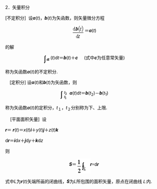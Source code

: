 <div class=Section1>
<p class=MsoNormal align=left style='text-align:left'><span lang=EN-US
style='color:black'>2</span><span lang=ZH-CN style='font-family:宋体_GB2312;
color:black'>．矢量积分</span></p>
<p class=MsoNormal align=left style='text-align:left'><span lang=EN-US
style='color:black'>[</span><span lang=ZH-CN style='font-family:宋体_GB2312;
color:black'>不定积分</span><span lang=EN-US style='color:black'>]&nbsp; </span><span
lang=ZH-CN style='font-family:宋体_GB2312;color:black'>设</span><b><i><span
lang=EN-US>a</span></i></b><span lang=EN-US style='color:black'>(<i>t</i>)</span><span
lang=ZH-CN style='font-family:宋体_GB2312;color:black'>，</span><b><i><span
lang=EN-US style='color:black'>b</span></i></b><span lang=EN-US
style='color:black'>(<i>t</i>)</span><span lang=ZH-CN style='font-family:宋体_GB2312;
color:black'>为矢函数，则矢量微分方程</span></p>
<p class=MsoNormal align=center style='text-align:center'><sub><span
lang=EN-US style='color:black'><img width=41 height=45
src="res/17e9d95da129bdd93c34fb6cc6aaaa52_5605_files/image002.gif" u1:shapes="_x0000_i1025"
align=absmiddle></span></sub><span lang=ZH-CN style='font-family:宋体_GB2312;
color:black'>＝</span><b><i><span lang=EN-US>a</span></i></b><span lang=EN-US
style='color:black'>(<i>t</i>)</span></p>
<p class=MsoNormal align=left style='text-align:left'><span lang=ZH-CN
style='font-family:宋体_GB2312;color:black'>的解</span></p>
<p class=MsoNormal align=center style='text-align:center'><sub><span
lang=EN-US style='color:black'><img width=23 height=29
src="res/17e9d95da129bdd93c34fb6cc6aaaa52_5605_files/image004.gif" u1:shapes="_x0000_i1026"
align=absmiddle></span></sub><span lang=EN-US style='color:black'>(<i>t</i>)d<i>t</i></span><span
lang=ZH-CN style='font-family:宋体_GB2312;color:black'>＝</span><b><i><span
lang=EN-US style='color:black'>b</span></i></b><span lang=EN-US
style='color:black'>(<i>t</i>)</span><span lang=ZH-CN style='font-family:宋体_GB2312;
color:black'>＋</span><b><i><span lang=EN-US style='color:black'>c</span></i><span
lang=EN-US style='color:black'>&nbsp;&nbsp;&nbsp;&nbsp;&nbsp; </span></b><span
lang=EN-US style='color:black'>(</span><span lang=ZH-CN style='font-family:
宋体_GB2312;color:black'>式中</span><b><i><span lang=EN-US style='color:black'>c</span></i></b><span
lang=ZH-CN style='font-family:宋体_GB2312;color:black'>为任意常矢量</span><span
lang=EN-US style='color:black'>)</span></p>
<p class=MsoNormal align=left style='text-align:left'><span lang=ZH-CN
style='font-family:宋体_GB2312;color:black'>称为矢函数</span><b><i><span lang=EN-US>a</span></i></b><span
lang=EN-US style='color:black'>(<i>t</i>)</span><span lang=ZH-CN
style='font-family:宋体_GB2312;color:black'>的不定积分</span><span lang=EN-US
style='color:black'>.</span></p>
<p class=MsoNormal align=left style='text-align:left'><span lang=EN-US
style='color:black'>&nbsp;<b>&nbsp;&nbsp; </b>[</span><span lang=ZH-CN
style='font-family:宋体_GB2312;color:black'>定积分</span><span lang=EN-US
style='color:black'>] </span><span lang=ZH-CN style='font-family:宋体_GB2312;
color:black'>设</span><b><i><span lang=EN-US>a</span></i></b><span lang=EN-US
style='color:black'>(<i>t</i>)</span><span lang=ZH-CN style='font-family:宋体_GB2312;
color:black'>和</span><b><i><span lang=EN-US style='color:black'>b</span></i></b><span
lang=EN-US style='color:black'>(<i>t</i>)</span><span lang=ZH-CN
style='font-family:宋体_GB2312;color:black'>为矢函数，则</span></p>
<p class=MsoNormal align=center style='text-align:center'><sub><span
lang=EN-US style='color:black'><img width=28 height=32
src="res/17e9d95da129bdd93c34fb6cc6aaaa52_5605_files/image006.gif" u1:shapes="_x0000_i1027"
align=absmiddle></span></sub><b><span lang=EN-US style='color:black'>&nbsp;</span><i><span
lang=EN-US>a</span></i></b><span lang=EN-US style='color:black'>(<i>t</i>)d<i>t</i></span><span
lang=ZH-CN style='font-family:宋体_GB2312;color:black'>＝</span><b><i><span
lang=EN-US style='color:black'>b</span></i></b><span lang=EN-US
style='color:black'>(<i>t</i><sub>2</sub>)</span><span lang=ZH-CN
style='font-family:宋体_GB2312;color:black'>－</span><b><i><span lang=EN-US
style='color:black'>b</span></i></b><span lang=EN-US style='color:black'>(<i>t</i><sub>1</sub>)</span></p>
<p class=MsoNormal align=left style='text-align:left'><span lang=ZH-CN
style='font-family:宋体_GB2312;color:black'>称为矢函数</span><b><i><span lang=EN-US>a</span></i></b><span
lang=EN-US style='color:black'>(<i>t</i>)</span><span lang=ZH-CN
style='font-family:宋体_GB2312;color:black'>的定积分，</span><i><span lang=EN-US
style='color:black'>t</span></i><sub><span lang=ZH-CN style='font-family:宋体_GB2312;
color:black'>１</span></sub><span lang=ZH-CN style='font-family:宋体_GB2312;
color:black'>，</span><i><span lang=EN-US style='color:black'>t</span></i><sub><span
lang=ZH-CN style='font-family:宋体_GB2312;color:black'>２</span></sub><span
lang=ZH-CN style='font-family:宋体_GB2312;color:black'>分别称为下、上限</span><span
lang=EN-US style='color:black'>.</span></p>
<p class=MsoNormal align=left style='text-align:left'><span lang=EN-US
style='color:black'>&nbsp;&nbsp;&nbsp; [</span><span lang=ZH-CN
style='font-family:宋体_GB2312;color:black'>平面面积矢量</span><span lang=EN-US
style='color:black'>]&nbsp; </span><span lang=ZH-CN style='font-family:宋体_GB2312;
color:black'>设</span></p>
<p class=MsoNormal><b><i><span lang=EN-US style='color:black'>r</span></i></b><span
lang=ZH-CN style='font-family:宋体_GB2312;color:black'>＝</span><span lang=ZH-CN
style='color:black'> </span><b><i><span lang=EN-US style='color:black'>r</span></i></b><span
lang=EN-US style='color:black'>(<i>t</i>)</span><span lang=ZH-CN
style='font-family:宋体_GB2312;color:black'>＝</span><i><span lang=EN-US
style='color:black'>x</span></i><span lang=EN-US style='color:black'>(<i>t</i>)<b><i>i</i></b></span><span
lang=ZH-CN style='font-family:宋体_GB2312;color:black'>＋</span><i><span
lang=EN-US style='color:black'>y</span></i><span lang=EN-US style='color:black'>(<i>t</i>)<b><i>j</i></b></span><span
lang=ZH-CN style='font-family:宋体_GB2312;color:black'>＋</span><i><span
lang=EN-US style='color:black'>z</span></i><span lang=EN-US style='color:black'>(<i>t</i>)<b><i>k</i></b></span></p>
<p class=MsoNormal align=left style='text-align:left'><span lang=EN-US
style='color:black'>d<b><i>r</i></b></span><span lang=ZH-CN style='font-family:
宋体_GB2312;color:black'>＝</span><b><i><span lang=EN-US style='color:black'>i</span></i></b><span
lang=EN-US style='color:black'>d<i>x</i></span><span lang=ZH-CN
style='font-family:宋体_GB2312;color:black'>＋</span><b><i><span lang=EN-US
style='color:black'>j</span></i></b><span lang=EN-US style='color:black'>d<i>y</i></span><span
lang=ZH-CN style='font-family:宋体_GB2312;color:black'>＋</span><b><i><span
lang=EN-US style='color:black'>k</span></i></b><span lang=EN-US
style='color:black'>d<i>z</i></span></p>
<p class=MsoNormal align=left style='text-align:left'><span lang=ZH-CN
style='font-family:宋体_GB2312;color:black'>则</span></p>
<p class=MsoNormal align=center style='text-align:center'><b><i><span
lang=EN-US style='color:black'>S</span></i></b><span lang=ZH-CN
style='font-family:宋体_GB2312;color:black'>＝</span><sub><span lang=EN-US
style='color:black'><img width=44 height=49
src="res/17e9d95da129bdd93c34fb6cc6aaaa52_5605_files/image008.gif" u1:shapes="_x0000_i1035"
align=absmiddle></span></sub><b><i><span lang=EN-US style='color:black'>r</span></i></b><span
lang=ZH-CN style='font-family:宋体_GB2312;color:black'>×</span><span lang=EN-US
style='color:black'>d<b><i>r</i></b></span></p>
<p class=MsoNormal><span lang=ZH-CN style='font-family:宋体_GB2312;color:black'>式中</span><i><span
lang=EN-US style='color:black'>L</span></i><span lang=ZH-CN style='font-family:
宋体_GB2312;color:black'>为</span><b><i><span lang=EN-US style='color:black'>r</span></i></b><span
lang=EN-US style='color:black'>(<i>t</i>)</span><span lang=ZH-CN
style='font-family:宋体_GB2312;color:black'>矢端所画的闭曲线，</span><b><i><span
lang=EN-US style='color:black'>S</span></i></b><span lang=ZH-CN
style='font-family:宋体_GB2312;color:black'>为</span><i><span lang=EN-US
style='color:black'>L</span></i><span lang=ZH-CN style='font-family:宋体_GB2312;
color:black'>所包围的面积矢量，原点在闭曲线<i>Ｌ</i>内</span><span lang=EN-US style='color:black'>.</span></p>
</div>